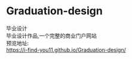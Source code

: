 # Graduation-design
毕业设计<br>
毕业设计作品,一个完整的商业门户网站<br>
预览地址: <br>
https://i-find-you11.github.io/Graduation-design/

